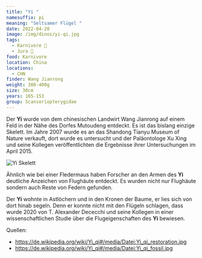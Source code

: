 ```yaml
---
title: "Yi "
namesuffix: pi
meaning: "Seltsamer Flügel "
date: 2022-04-20
image: /img/dinos/yi-qi.jpg
tags:
  - Karnivore 🥩
  - Jura 🦴
food: Karnivore
location: China
locations:
  - CHN
finder: Wang Jianrong
weight: 380-400g
size: 30cm
years: 165-153
group: Scansoriopterygidae
---
```

Der **Yi** wurde von dem chinesischen Landwirt Wang Jianrong auf einem Feld in der Nähe des Dorfes Mutoudeng entdeckt. Es ist das bislang einzige Skelett. Im Jahre 2007 wurde es an das Shandong Tianyu Museum of Nature verkauft, dort wurde es untersucht und der Paläontologe Xu Xing und seine Kollegen veröffentlichten die Ergebnisse ihrer Untersuchungen im April 2015.

![Yi Skelett](/img/dinos/yi-skelett.jpg)

Ähnlich wie bei einer Fledermaus haben Forscher an den Armen des **Yi** deutliche Anzeichen von Flughäute entdeckt. Es wurden nicht nur Flughäute sondern auch Reste  von Federn gefunden.

Der **Yi** wohnte in Astlöchern und in den Kronen der Baume, er lies sich von dort hinab segeln. Denn er konnte nicht mit den Flügeln schlagen, dass wurde 2020 von T. Alexander Dececchi und seine Kollegen in einer wissenschaftlichen Studie über die Flugeigenschaften des **Yi** bewiesen.

Quellen:

* <https://de.wikipedia.org/wiki/Yi_qi#/media/Datei:Yi_qi_restoration.jpg>
* <https://de.wikipedia.org/wiki/Yi_qi#/media/Datei:Yi_qi_fossil.jpg>
